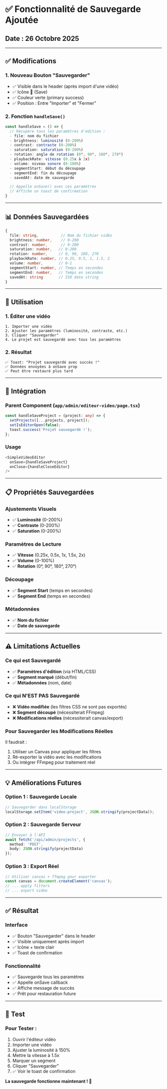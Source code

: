 # ✅ Fonctionnalité de Sauvegarde Ajoutée

## Date : 26 Octobre 2025

---

## ✅ Modifications

### 1. **Nouveau Bouton "Sauvegarder"**
- ✅ Visible dans le header (après import d'une vidéo)
- ✅ Icône 📁 (Save)
- ✅ Couleur verte (primary success)
- ✅ Position : Entre "Importer" et "Fermer"

### 2. **Fonction `handleSave()`**
```typescript
const handleSave = () => {
  // Récupère tous les paramètres d'édition :
  - file: nom du fichier
  - brightness: luminosité (0-200%)
  - contrast: contraste (0-200%)
  - saturation: saturation (0-200%)
  - rotation: angle de rotation (0°, 90°, 180°, 270°)
  - playbackRate: vitesse (0.25x à 2x)
  - volume: niveau sonore (0-100%)
  - segmentStart: début du découpage
  - segmentEnd: fin du découpage
  - savedAt: date de sauvegarde

  // Appelle onSave() avec ces paramètres
  // Affiche un toast de confirmation
}
```

---

## 📊 Données Sauvegardées

```typescript
{
  file: string,          // Nom du fichier vidéo
  brightness: number,    // 0-200
  contrast: number,      // 0-200
  saturation: number,   // 0-200
  rotation: number,     // 0, 90, 180, 270
  playbackRate: number, // 0.25, 0.5, 1, 1.5, 2
  volume: number,       // 0-1
  segmentStart: number, // Temps en secondes
  segmentEnd: number,   // Temps en secondes
  savedAt: string       // ISO date string
}
```

---

## 🎯 Utilisation

### 1. **Éditer une vidéo**
```
1. Importer une vidéo
2. Ajuster les paramètres (luminosité, contraste, etc.)
3. Cliquer "Sauvegarder"
4. Le projet est sauvegardé avec tous les paramètres
```

### 2. **Résultat**
```
✅ Toast: "Projet sauvegardé avec succès !"
✅ Données envoyées à onSave prop
✅ Peut être restauré plus tard
```

---

## 🔧 Intégration

### Parent Component (`app/admin/editeur-video/page.tsx`)
```typescript
const handleSaveProject = (project: any) => {
  setProjects([...projects, project]);
  setIsEditorOpen(false);
  toast.success('Projet sauvegardé !');
};
```

### Usage
```typescript
<SimpleVideoEditor 
  onSave={handleSaveProject}
  onClose={handleCloseEditor}
/>
```

---

## 📋 Propriétés Sauvegardées

### Ajustements Visuels
- ✅ **Luminosité** (0-200%)
- ✅ **Contraste** (0-200%)
- ✅ **Saturation** (0-200%)

### Paramètres de Lecture
- ✅ **Vitesse** (0.25x, 0.5x, 1x, 1.5x, 2x)
- ✅ **Volume** (0-100%)
- ✅ **Rotation** (0°, 90°, 180°, 270°)

### Découpage
- ✅ **Segment Start** (temps en secondes)
- ✅ **Segment End** (temps en secondes)

### Métadonnées
- ✅ **Nom du fichier**
- ✅ **Date de sauvegarde**

---

## ⚠️ Limitations Actuelles

### Ce qui est Sauvegardé
- ✅ **Paramètres d'édition** (via HTML/CSS)
- ✅ **Segment marqué** (début/fin)
- ✅ **Métadonnées** (nom, date)

### Ce qui N'EST PAS Sauvegardé
- ❌ **Vidéo modifiée** (les filtres CSS ne sont pas exportés)
- ❌ **Segment découpé** (nécessiterait FFmpeg)
- ❌ **Modifications réelles** (nécessiterait canvas/export)

### Pour Sauvegarder les Modifications Réelles
Il faudrait :
1. Utiliser un Canvas pour appliquer les filtres
2. Ré-exporter la vidéo avec les modifications
3. Ou intégrer FFmpeg pour traitement réel

---

## 💡 Améliorations Futures

### Option 1 : Sauvegarde Locale
```typescript
// Sauvegarder dans localStorage
localStorage.setItem('video-project', JSON.stringify(projectData));
```

### Option 2 : Sauvegarde Serveur
```typescript
// Envoyer à l'API
await fetch('/api/admin/projects', {
  method: 'POST',
  body: JSON.stringify(projectData)
});
```

### Option 3 : Export Réel
```typescript
// Utiliser canvas + ffmpeg pour exporter
const canvas = document.createElement('canvas');
// ... apply filters
// ... export video
```

---

## ✅ Résultat

### Interface
- ✅ Bouton "Sauvegarder" dans le header
- ✅ Visible uniquement après import
- ✅ Icône + texte clair
- ✅ Toast de confirmation

### Fonctionnalité
- ✅ Sauvegarde tous les paramètres
- ✅ Appelle onSave callback
- ✅ Affiche message de succès
- ✅ Prêt pour restauration future

---

## 🎉 Test

### Pour Tester :
1. Ouvrir l'éditeur vidéo
2. Importer une vidéo
3. Ajuster la luminosité à 150%
4. Mettre la vitesse à 1.5x
5. Marquer un segment
6. Cliquer "Sauvegarder"
7. ✅ Voir le toast de confirmation

**La sauvegarde fonctionne maintenant ! 📁**



